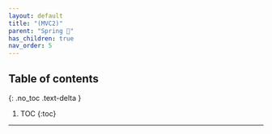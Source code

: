 ```yaml
---
layout: default
title: "(MVC2)"
parent: "Spring 🐍"
has_children: true
nav_order: 5
---
```


## Table of contents
{: .no_toc .text-delta }

1. TOC
{:toc}

---